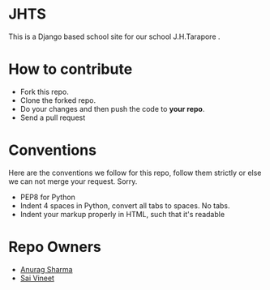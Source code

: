 JHTS
====

This is a Django based school site for our school J.H.Tarapore .

How to contribute
=================

<ul>
  <li>Fork this repo.
  <li>Clone the forked repo.
  <li>Do your changes and then push the code to <b>your repo</b>.
  <li>Send a pull request
</ul>

Conventions
===========
Here are the conventions we follow for this repo, follow them strictly or else we can not merge your request. Sorry.

* PEP8 for Python
* Indent 4 spaces in Python, convert all tabs to spaces. No tabs.
* Indent your markup properly in HTML, such that it's readable

Repo Owners
===========

<ul>
<li><a href="https://github.com/Anurag-Ans">Anurag Sharma</a>
<li><a href="https://github.com/svineet">Sai Vineet</a>
</ul>
